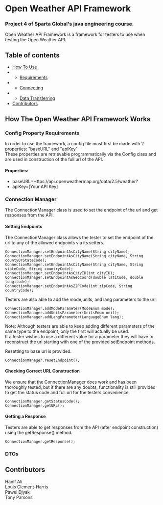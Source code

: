 # Open Weather API Framework

### Project 4 of Sparta Global's java engineering course.

Open Weather API Framework is a framework for testers to use when testing the Open Weather API.

## Table of contents
* [How To Use](#How-The-Open-Weather-API-Framework-Works)
*  - [Requirements](#Config-Property-Requirements)
*  - [Connecting](#Connection-Manager)
*  - [Data Transferring](#DTOs)
* [Contributors](#Contributors)


## How The Open Weather API Framework Works

### Config Property Requirements

In order to use the framework, a config file must first be made with 2 properties: "baseURL" and "apiKey" <br>
These properties are retrievable programmatically via the Config class and are used in construction of the full url of the API.
#### Properties:
- baseURL=Https://api.openweathermap.org/data/2.5/weather?
- apiKey=[Your API Key]

### Connection Manager

The ConnectionManager class is used to set the endpoint of the url and get responses from the API.

#### Setting Endpoints

The ConnectionManager class allows the tester to set the endpoint of the url to any of the allowed endpoints via its setters.


    ConnectionManager.setEndpointAsCityName(String cityName);
    ConnectionManager.setEndpointAsCityName(String cityName, String countyOrStateCode);
    ConnectionManager.setEndpointAsCityName(String cityName, String stateCode, String countryCode);
    ConnectionManager.setEndpointAsCityID(int cityID);
    ConnectionManager.setEndpointAsGeoCoord(double latitude, double longitude);
    ConnectionManager.setEndpointAsZIPCode(int zipCode, String countryCode);

Testers are also able to add the mode,units, and lang parameters to the url. <br>

    ConnectionManager.addModeParameter(ModeEnum mode);
    ConnectionManager.addUnitsParameter(UnitsEnum unit);
    ConnectionManager.addLangParameter(LanguageEnum lang);
Note: Although testers are able to keep adding different parameters of the same type to the endpoint, only the first will actually be used. <br>
If a tester wishes to use a different value for a parameter they will have to reconstruct the url starting with one of the provided setEndpoint methods.

Resetting to base url is provided.

    ConnectionManager.resetEndpoint();

#### Checking Correct URL Construction

We ensure that the ConnectionManager does work and has been thoroughly tested, but if there are any doubts, functionality is still provided to get the status code and full url for the testers convenience.

    ConnectionManager.getStatusCode();
    ConnectionManager.getURL();

#### Getting a Response
Testers are able to get responses from the API (after endpoint construction) using the getResponse() method.
  
    ConnectionManager.getResponse();

### DTOs

## Contributors
Hanif Ali<br>
Louis Clement-Harris<br>
Pawel Djyak<br>
Tony Parsons
